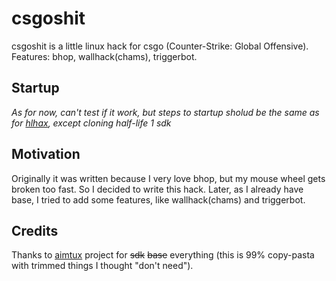 # csgoshit
csgoshit is a little linux hack for csgo (Counter-Strike: Global Offensive).
Features: bhop, wallhack(chams), triggerbot.

## Startup
*As for now, can't test if it work, but steps to startup sholud be the same as
for [hlhax](https://github.com/UnkwUsr/hlhax), except cloning half-life 1 sdk*

## Motivation
Originally it was written because I very love bhop, but my mouse wheel gets
broken too fast. So I decided to write this hack. Later, as I already have
base, I tried to add some features, like wallhack(chams) and triggerbot.

## Credits
Thanks to [aimtux](https://github.com/AimTuxOfficial/AimTux) project for
~~sdk~~ ~~base~~ everything (this is 99% copy-pasta with trimmed things I
thought "don't need").
